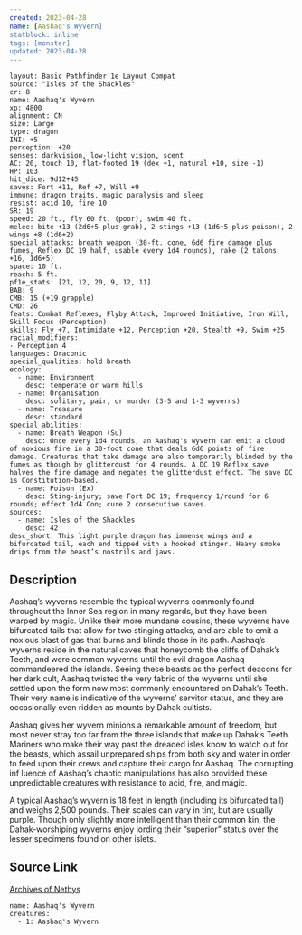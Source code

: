 ```yaml
---
created: 2023-04-28
name: [Aashaq's Wyvern]
statblock: inline
tags: [monster]
updated: 2023-04-28
---
```

```statblock
layout: Basic Pathfinder 1e Layout Compat
source: "Isles of the Shackles"
cr: 8
name: Aashaq's Wyvern
xp: 4800
alignment: CN
size: Large
type: dragon
INI: +5
perception: +20
senses: darkvision, low-light vision, scent
AC: 20, touch 10, flat-footed 19 (dex +1, natural +10, size -1)
HP: 103
hit_dice: 9d12+45
saves: Fort +11, Ref +7, Will +9
immune: dragon traits, magic paralysis and sleep
resist: acid 10, fire 10
SR: 19
speed: 20 ft., fly 60 ft. (poor), swim 40 ft.
melee: bite +13 (2d6+5 plus grab), 2 stings +13 (1d6+5 plus poison), 2 wings +8 (1d6+2)
special_attacks: breath weapon (30-ft. cone, 6d6 fire damage plus fumes, Reflex DC 19 half, usable every 1d4 rounds), rake (2 talons +16, 1d6+5)
space: 10 ft.
reach: 5 ft.
pf1e_stats: [21, 12, 20, 9, 12, 11]
BAB: 9
CMB: 15 (+19 grapple)
CMD: 26
feats: Combat Reflexes, Flyby Attack, Improved Initiative, Iron Will, Skill Focus (Perception)
skills: Fly +7, Intimidate +12, Perception +20, Stealth +9, Swim +25
racial_modifiers:
- Perception 4
languages: Draconic
special_qualities: hold breath
ecology:
  - name: Environment
    desc: temperate or warm hills
  - name: Organisation
    desc: solitary, pair, or murder (3-5 and 1-3 wyverns)
  - name: Treasure
    desc: standard
special_abilities:
  - name: Breath Weapon (Su)
    desc: Once every 1d4 rounds, an Aashaq's wyvern can emit a cloud of noxious fire in a 30-foot cone that deals 6d6 points of fire damage. Creatures that take damage are also temporarily blinded by the fumes as though by glitterdust for 4 rounds. A DC 19 Reflex save halves the fire damage and negates the glitterdust effect. The save DC is Constitution-based.
  - name: Poison (Ex)
    desc: Sting-injury; save Fort DC 19; frequency 1/round for 6 rounds; effect 1d4 Con; cure 2 consecutive saves.
sources:
  - name: Isles of the Shackles
    desc: 42
desc_short: This light purple dragon has immense wings and a bifurcated tail, each end tipped with a hooked stinger. Heavy smoke drips from the beast’s nostrils and jaws.
```
## Description
Aashaq’s wyverns resemble the typical wyverns commonly found throughout the Inner Sea region in many regards, but they have been warped by magic. Unlike their more mundane cousins, these wyverns have bifurcated tails that allow for two stinging attacks, and are able to emit a noxious blast of gas that burns and blinds those in its path. Aashaq’s wyverns reside in the natural caves that honeycomb the cliffs of Dahak’s Teeth, and were common wyverns until the evil dragon Aashaq commandeered the islands. Seeing these beasts as the perfect deacons for her dark cult, Aashaq twisted the very fabric of the wyverns until she settled upon the form now most commonly encountered on Dahak’s Teeth. Their very name is indicative of the wyverns’ servitor status, and they are occasionally even ridden as mounts by Dahak cultists.

Aashaq gives her wyvern minions a remarkable amount of freedom, but most never stray too far from the three islands that make up Dahak’s Teeth. Mariners who make their way past the dreaded isles know to watch out for the beasts, which assail unprepared ships from both sky and water in order to feed upon their crews and capture their cargo for Aashaq. The corrupting inf luence of Aashaq’s chaotic manipulations has also provided these unpredictable creatures with resistance to acid, fire, and magic.

A typical Aashaq’s wyvern is 18 feet in length (including its bifurcated tail) and weighs 2,500 pounds. Their scales can vary in tint, but are usually purple. Though only slightly more intelligent than their common kin, the Dahak-worshiping wyverns enjoy lording their “superior” status over the lesser specimens found on other islets.
## Source Link
[Archives of Nethys](https://aonprd.com/MonsterDisplay.aspx?ItemName=Aashaq%27s%20Wyvern)
```encounter-table
name: Aashaq's Wyvern
creatures:
  - 1: Aashaq's Wyvern
```
